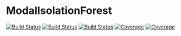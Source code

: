 # ModalIsolationForest

[![Build Status](https://github.com/aclai-lab/ModalIsolationForest.jl/actions/workflows/CI.yml/badge.svg?branch=main)](https://github.com/aclai-lab/ModalIsolationForest.jl/actions/workflows/CI.yml?query=branch%3Amain)
[![Build Status](https://app.travis-ci.com/aclai-lab/ModalIsolationForest.jl.svg?branch=main)](https://app.travis-ci.com/aclai-lab/ModalIsolationForest.jl)
[![Build Status](https://ci.appveyor.com/api/projects/status/github/aclai-lab/ModalIsolationForest.jl?svg=true)](https://ci.appveyor.com/project/aclai-lab/ModalIsolationForest-jl)
[![Coverage](https://codecov.io/gh/aclai-lab/ModalIsolationForest.jl/branch/main/graph/badge.svg)](https://codecov.io/gh/aclai-lab/ModalIsolationForest.jl)
[![Coverage](https://coveralls.io/repos/github/aclai-lab/ModalIsolationForest.jl/badge.svg?branch=main)](https://coveralls.io/github/aclai-lab/ModalIsolationForest.jl?branch=main)
